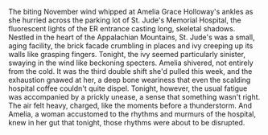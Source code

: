 The biting November wind whipped at Amelia Grace Holloway's ankles as she hurried across the parking lot of St. Jude's Memorial Hospital, the fluorescent lights of the ER entrance casting long, skeletal shadows.  Nestled in the heart of the Appalachian Mountains, St. Jude's was a small, aging facility, the brick facade crumbling in places and ivy creeping up its walls like grasping fingers.  Tonight, the ivy seemed particularly sinister, swaying in the wind like beckoning specters. Amelia shivered, not entirely from the cold. It was the third double shift she'd pulled this week, and the exhaustion gnawed at her, a deep bone weariness that even the scalding hospital coffee couldn't quite dispel.  Tonight, however, the usual fatigue was accompanied by a prickly unease, a sense that something wasn't right.  The air felt heavy, charged, like the moments before a thunderstorm.  And Amelia, a woman accustomed to the rhythms and murmurs of the hospital, knew in her gut that tonight, those rhythms were about to be disrupted.
